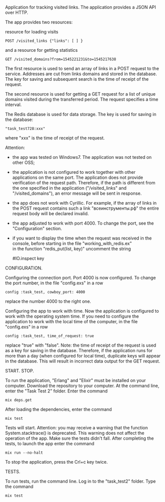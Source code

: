 Application for tracking visited links. The application provides a JSON API over HTTP. 

The app provides two resources:

resource for loading visits 

	POST /visited_links {"links": [ ] }

and a resource for getting statistics

	GET /visited_domains?from=1545221231&to=1545217638

The first resource is used to send an array of links in a POST request to the service. Addresses are cut from links
domains and stored in the database. The key for saving and subsequent search is the time of receipt of the request.

The second resource is used for getting a GET request for a list of unique domains visited during the transferred period.
The request specifies a time interval.

The Redis database is used for data storage. The key is used for saving in the database:

	"task_test728:xxx"

where "xxx" is the time of receipt of the request. 

Attention:
- the app was tested on Windows7.  The application was not tested on other OSS;
- the application is not configured to work together with other applications on the same port. 
  The application does not provide verification of the request path. 
  Therefore, if the path is different from the one specified in the application ("/visited_links" and "/visited_domains"), an error message will be sent in response.
- the app does not work with Cyrillic. For example, if the array of links in the POST request contains such a link
	"всеинструменты.рф"
  the entire request body will be declared invalid.
- the app adjusted to work with port 4000. To change the port, see the "Configuration" section.
- if you want to display the time when the request was received in the console, before starting in the  file   "working_with_redis.ex"     
  in the function   "redis_put(list, key)"   uncomment the string

	#IO.inspect key
	
  

CONFIGURATION.

Configuring the connection port. Port 4000 is now configured. 
To change the port number, in the file   "config.exs"    in a row

	config :task_test, cowboy_port: 4000

replace the number 4000 to the right one.

Configuring the app to work with time. Now the application is configured to work with the operating system time.
If you need to configure the application to work with the local time of the computer, in the file    "config.exs"    in a row

	config :task_test, time_of_request: true

replace "true" with "false".
Note: the time of receipt of the request is used as a key for saving in the database. 
Therefore, if the application runs for more than a day (when configured for local time), duplicate keys will appear in the database. 
This will result in incorrect data output for the GET request.



START. STOP.

To run the application, "Erlang" and "Elixir" must be installed on your computer.
Download the repository to your computer. At the command line, enter the "Task Test 2" folder.
Enter the  command 

	mix deps.get
	
After loading the dependencies, enter the command 

	mix test
  
Tests will start. Attention: you may receive a warning that the function System.stacktrace() is deprecated. 
This warning does not affect the operation of the app. Make sure the tests didn't fall. 
After completing the tests, to launch the app enter the command

	mix run --no-halt

To stop the application, press the Crl+c key twice.


TESTS.

To run tests, run the command line. Log in to the "task_test2" folder.  Type the command

	mix test
